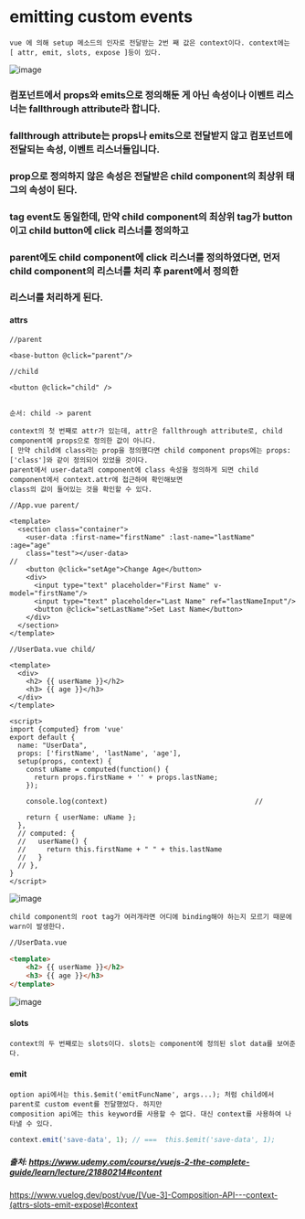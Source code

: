 # emitting custom events

```
vue 에 의해 setup 메소드의 인자로 전달받는 2번 째 값은 context이다. context에는 [ attr, emit, slots, expose ]등이 있다.
```
![image](https://user-images.githubusercontent.com/62305110/212522233-47b0eb94-ddf4-4e3e-804e-d91806890bd9.png)

### 컴포넌트에서 props와 emits으로 정의해둔 게 아닌 속성이나 이벤트 리스너는 fallthrough attribute라 합니다.
### fallthrough attribute는 props나 emits으로 전달받지 않고 컴포넌트에 전달되는 속성, 이벤트 리스너들입니다.
### prop으로 정의하지 않은 속성은 전달받은 child component의 최상위 태그의 속성이 된다.
### tag event도 동일한데, 만약 child component의 최상위 tag가 button이고 child button에 click 리스너를 정의하고
### parent에도 child component에 click 리스너를 정의하였다면, 먼저 child component의 리스너를 처리 후 parent에서 정의한
### 리스너를 처리하게 된다.

#### attrs

```vue
//parent

<base-button @click="parent"/>

//child

<button @click="child" />


순서: child -> parent
```

```
context의 첫 번째로 attr가 있는데, attr은 fallthrough attribute로, child component에 props으로 정의한 값이 아니다.
[ 만약 child에 class라는 prop을 정의했다면 child component props에는 props: ['class']와 같이 정의되어 있었을 것이다.
parent에서 user-data의 component에 class 속성을 정의하게 되면 child component에서 context.attr에 접근하여 확인해보면
class의 값이 들어있는 것을 확인할 수 있다.
```

```vue
//App.vue parent/

<template>
  <section class="container">
    <user-data :first-name="firstName" :last-name="lastName" :age="age"
    class="test"></user-data>                                                 //
    <button @click="setAge">Change Age</button>
    <div>
      <input type="text" placeholder="First Name" v-model="firstName"/>
      <input type="text" placeholder="Last Name" ref="lastNameInput"/>
      <button @click="setLastName">Set Last Name</button>
    </div>
  </section>
</template>
```

```vue
//UserData.vue child/

<template>
  <div>
    <h2> {{ userName }}</h2>
    <h3> {{ age }}</h3>
  </div>
</template>

<script>
import {computed} from 'vue'
export default {
  name: "UserData",
  props: ['firstName', 'lastName', 'age'],
  setup(props, context) {
    const uName = computed(function() {
      return props.firstName + '' + props.lastName;
    });

    console.log(context)                                    //

    return { userName: uName };
  },
  // computed: {
  //   userName() {
  //     return this.firstName + " " + this.lastName
  //   }
  // },
}
</script>
```
![image](https://user-images.githubusercontent.com/62305110/212522805-6b24fcf2-538c-4a0a-bef3-9b1fccbd62d9.png)

```
child component의 root tag가 여러개라면 어디에 binding해야 하는지 모르기 때문에 warn이 발생한다.
```
```html
//UserData.vue

<template>
    <h2> {{ userName }}</h2>
    <h3> {{ age }}</h3>
</template>
```
![image](https://user-images.githubusercontent.com/62305110/212522824-da502730-f02d-4825-8859-e5170eb1bb83.png)


#### slots

```
context의 두 번째로는 slots이다. slots는 component에 정의된 slot data를 보여준다.
```

#### emit
```
option api에서는 this.$emit('emitFuncName', args...); 처럼 child에서 parent로 custom event를 전달했었다. 하지만
composition api에는 this keyword를 사용할 수 없다. 대신 context를 사용하여 나타낼 수 있다.
```

```js
context.emit('save-data', 1); // ===  this.$emit('save-data', 1);
```


##### 출처: https://www.udemy.com/course/vuejs-2-the-complete-guide/learn/lecture/21880214#content
https://www.vuelog.dev/post/vue/[Vue-3]-Composition-API---context-(attrs-slots-emit-expose)#context
